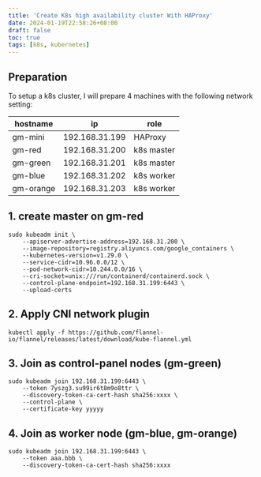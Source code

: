 ```yaml
---
title: 'Create K8s high availability cluster With HAProxy'
date: 2024-01-19T22:58:26+08:00
draft: false
toc: true
tags: [k8s, kubernetes]
---
```


## Preparation

To setup a k8s cluster, I will prepare 4 machines with the following network setting:

| hostname | ip | role |
|-|-|-|
| gm-mini | 192.168.31.199 | HAProxy |
| gm-red | 192.168.31.200 | k8s master |
| gm-green | 192.168.31.201 | k8s master |
| gm-blue | 192.168.31.202 | k8s worker |
| gm-orange | 192.168.31.203 | k8s worker |

## 1. create master on gm-red

```shell
sudo kubeadm init \
    --apiserver-advertise-address=192.168.31.200 \
    --image-repository=registry.aliyuncs.com/google_containers \
    --kubernetes-version=v1.29.0 \
    --service-cidr=10.96.0.0/12 \
    --pod-network-cidr=10.244.0.0/16 \
    --cri-socket=unix:///run/containerd/containerd.sock \
    --control-plane-endpoint=192.168.31.199:6443 \
    --upload-certs
```

## 2. Apply CNI network plugin

```shell
kubectl apply -f https://github.com/flannel-io/flannel/releases/latest/download/kube-flannel.yml
```

## 3. Join as control-panel nodes (gm-green)

```shell
sudo kubeadm join 192.168.31.199:6443 \
    --token 7yszg3.su99ir6t8m9o8ttr \
	--discovery-token-ca-cert-hash sha256:xxxx \
	--control-plane \
    --certificate-key yyyyy
```

## 4. Join as worker node (gm-blue, gm-orange)

```shell
sudo kubeadm join 192.168.31.199:6443 \
    --token aaa.bbb \
	--discovery-token-ca-cert-hash sha256:xxxx
```
